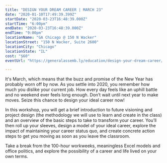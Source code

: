 ```yaml
---
title: "DESIGN YOUR DREAM CAREER | MARCH 23"
date: "2020-01-10T17:49:39.399Z"
startDate: "2020-03-23T16:48:39.000Z"
startTime: "6:00pm"
endDate: "2020-03-23T16:48:39.000Z"
endTime: "9:00pm"
locationName: "GA Chicago @ 150 N Wacker"
locationStreet: "150 N Wacker, Suite 2600"
locationCity: "Chicago"
locationState: "IL"
cost: "$60"
eventUrl: "https://generalassemb.ly/education/design-your-dream-career/chicago/97031"

---
```


It's March, which means that the buzz and promise of the New Year has probably worn off by now. As you settle into 2020, you remember how much you dislike your current job. How every day feels like an uphill battle and no weekend ever feels long enough. Don’t wait until next year to make moves. Seize this chance to design your ideal career now!

In this workshop, you will get a brief introduction to future visioning and project design (the methodology we will use to learn and create in the class) and an overview of the basic steps to take to transform your career. You’ll then roll up your sleeves, design a model of your ideal career, explore the impact of maintaining your career status quo, and create concrete action steps to get you moving as soon as you leave the classroom.

Take a break from the 100-hour workweeks, meaningless Excel models and office politics, and explore the possibility of a career and life lived on your own terms.

